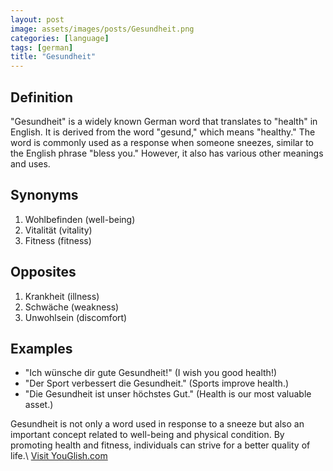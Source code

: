 ```yaml
---
layout: post
image: assets/images/posts/Gesundheit.png
categories: [language]
tags: [german]
title: "Gesundheit"
---
```


## Definition

"Gesundheit" is a widely known German word that translates to "health" in English. It is derived from the word "gesund," which means "healthy." The word is commonly used as a response when someone sneezes, similar to the English phrase "bless you." However, it also has various other meanings and uses.

## Synonyms

1. Wohlbefinden (well-being)
2. Vitalität (vitality)
3. Fitness (fitness)

## Opposites

1. Krankheit (illness)
2. Schwäche (weakness)
3. Unwohlsein (discomfort)

## Examples

- "Ich wünsche dir gute Gesundheit!" (I wish you good health!)
- "Der Sport verbessert die Gesundheit." (Sports improve health.)
- "Die Gesundheit ist unser höchstes Gut." (Health is our most valuable asset.)

Gesundheit is not only a word used in response to a sneeze but also an important concept related to well-being and physical condition. By promoting health and fitness, individuals can strive for a better quality of life.\ <a id="yg-widget-0" class="youglish-widget" data-query="Gesundheit" data-lang="german" data-components="8412" data-auto-start="0" data-bkg-color="theme_light" data-title="How%20to%20pronounce%20Gesundheit%20in%20German"  rel="nofollow" href="https://youglish.com">Visit YouGlish.com</a><script async src="https://youglish.com/public/emb/widget.js" charset="utf-8"></script>